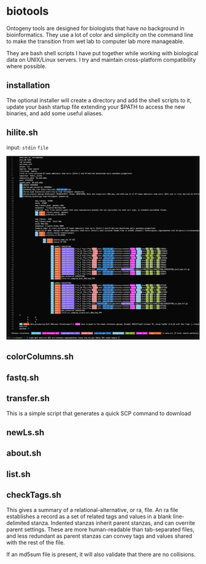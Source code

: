 # biotools

Ontogeny tools are designed for biologists that have no background in bioinformatics. They use a lot of color and simplicity on the command line to make the transition from wet lab to computer lab more manageable.

They are bash shell scripts I have put together while working with biological data on UNIX/Linux servers. I try and maintain cross-platform compatibility where possible. 

## installation

The optional installer will create a directory and add the shell scripts to it, update your bash startup file extending your $PATH to access the new binaries, and add some useful aliases.

## hilite.sh

input: `stdin` `file`

![Example highlighting](/images/highlight/highlight.sh.png)

## colorColumns.sh


## fastq.sh




## transfer.sh

This is a simple script that generates a quick SCP command to download 


## newLs.sh



## about.sh

## list.sh


## checkTags.sh

This gives a summary of a relational-alternative, or ra, file. An ra file establishes a record as a set of related tags and values in a blank line-delimited stanza. Indented stanzas inherit parent stanzas, and can overrite parent settings. These are more human-readable than tab-separated files, and less redundant as parent stanzas can convey tags and values shared with the rest of the file.

If an md5sum file is present, it will also validate that there are no collisions.
